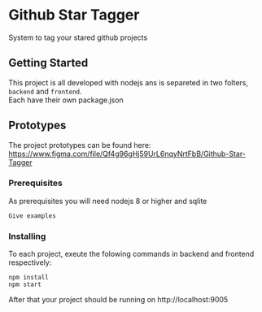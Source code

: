 # Github Star Tagger

System to tag your stared github projects

## Getting Started

This project is all developed with nodejs ans is separeted in two folters, `backend` and `frontend`.   
Each have their own package.json

## Prototypes

The project prototypes can be found here: https://www.figma.com/file/Qf4g96gHj59UrL6nqyNrtFbB/Github-Star-Tagger

### Prerequisites

As prerequisites you will need nodejs 8 or higher and sqlite

```
Give examples
```

### Installing

To each project, exeute the folowing commands in backend and frontend respectively:

```
npm install
npm start
```

After that your project should be running on http://localhost:9005